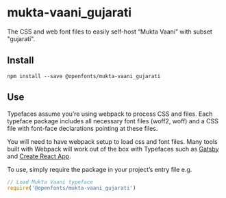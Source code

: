 
# mukta-vaani_gujarati

The CSS and web font files to easily self-host “Mukta Vaani” with subset "gujarati".

## Install

`npm install --save @openfonts/mukta-vaani_gujarati`

## Use

Typefaces assume you’re using webpack to process CSS and files. Each typeface
package includes all necessary font files (woff2, woff) and a CSS file with
font-face declarations pointing at these files.

You will need to have webpack setup to load css and font files. Many tools built
with Webpack will work out of the box with Typefaces such as [Gatsby](https://github.com/gatsbyjs/gatsby)
and [Create React App](https://github.com/facebookincubator/create-react-app).

To use, simply require the package in your project’s entry file e.g.

```javascript
// Load Mukta Vaani typeface
require('@openfonts/mukta-vaani_gujarati')
```
